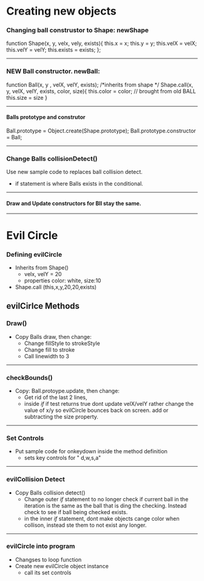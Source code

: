 # Creating new objects

### Changing ball construstor to Shape: newShape

function Shape(x, y, velx, vely, exists){
this.x = x;
this.y = y;
this.velX = velX;
this.velY = velY;
this.exists = exists;
};
____
### NEW Ball constructor. newBall:

function Ball(x, y , velX, velY, exists); /*inherits from shape */
Shape.call(x, y, velX, velY, exists, color, size){
    this.color = color; // brought from old BALL
    this.size = size
}
____
#### Balls prototype and construtor

Ball.prototype = Object.create(Shape.prototype);
Ball.prototype.constructor = Ball;
____
### Change Balls collisionDetect() 

Use new sample code to replaces ball collision detect.
* if statement is where Balls exists in the conditional.
____
#### Draw and Update constructors for Bll stay the same.
___
# Evil Circle
### Defining evilCircle
* Inherits from Shape()
    * velx, velY = 20
    * properties color: white, size:10
* Shape.call (this,x,y,20,20,exists)






## evilCirlce Methods
### Draw()
* Copy Balls draw, then change:
    * Change fillStyle to strokeStyle
    * Change fill to stroke
    * Call linewidth to 3
___

### checkBounds()
* Copy: Ball.protoype.update, then change:
    * Get rid of the last 2 lines,
    * inside *if* if test returns true dont update velX/velY rather change the value of x/y so evilCircle bounces back on screen. add or subtracting the size property.
___

### Set Controls
* Put sample code for onkeydown inside the method definition
    * sets key controls for " d,w,s,a"
___

### evilCollision Detect
* Copy Balls collision detect()
    * Change outer *if* statement to no longer check if current ball in the iteration is the same as the ball that is ding the checking. Instead check to see if ball being checked exists.
    * in the inner *if* statement, dont make objects cange color when collison, instead ste them to not exist any longer.
___
### evilCircle into program
* Changses to loop function
* Create new evilCircle object instance
    * call its set controls

    
